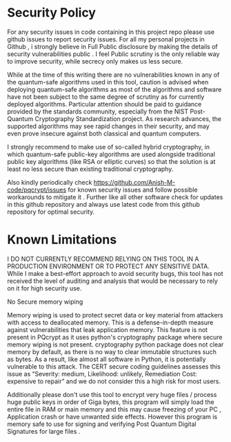 # Security Policy

For any security issues in code containing in this project repo please use github issues to report security issues.
For all my personal projects in Github , i strongly believe in Full Public disclosure by making the details of security vulnerabilities public . 
I feel Public scrutiny is the only reliable way to improve security, while secrecy only makes us less secure.

While at the time of this writing there are no vulnerabilities known in any of the quantum-safe algorithms used in this tool, caution is advised when deploying quantum-safe algorithms as most of the algorithms and software have not been subject to the same degree of scrutiny as for currently deployed algorithms. Particular attention should be paid to guidance provided by the standards community, especially from the NIST Post-Quantum Cryptography Standardization project. As research advances, the supported algorithms may see rapid changes in their security, and may even prove insecure against both classical and quantum computers.

I strongly recommend to make use of so-called hybrid cryptography, in which quantum-safe public-key algorithms are used alongside traditional public key algorithms (like RSA or elliptic curves) so that the solution is at least no less secure than existing traditional cryptography.

Also kindly periodically check https://github.com/Anish-M-code/pqcrypt/issues for known security issues and follow possible workarounds to mitigate it . Further like all other software check for updates in this github repository and always use latest code from this github repository for optimal security.

# Known Limitations

I DO NOT CURRENTLY RECOMMEND RELYING ON THIS TOOL IN A PRODUCTION ENVIRONMENT OR TO PROTECT ANY SENSITIVE DATA. While I make a best-effort approach to avoid security bugs, this tool has not received the level of auditing and analysis that would be necessary to rely on it for high security use.

No Secure memory wiping

Memory wiping is used to protect secret data or key material from attackers with access to deallocated memory. This is a defense-in-depth measure against vulnerabilities that leak application memory. This feature is not present in PQcrypt as it uses python's cryptography package where secure memory wiping is not present.
cryptography python package does not clear memory by default, as there is no way to clear immutable structures such as bytes. As a result, like almost all software in Python, it is potentially vulnerable to this attack. The CERT secure coding guidelines assesses this issue as “Severity: medium, Likelihood: unlikely, Remediation Cost: expensive to repair” and we do not consider this a high risk for most users.

Additionally please don't use this tool to encrypt very huge files / process huge public keys in order of Giga bytes, this program will simply load the entire file in RAM or main memory and this may cause freezing of your PC , Application crash or have unwanted side effects.
However this program is memory safe to use for signing and verifying Post Quantum Digital Signatures for large files .
